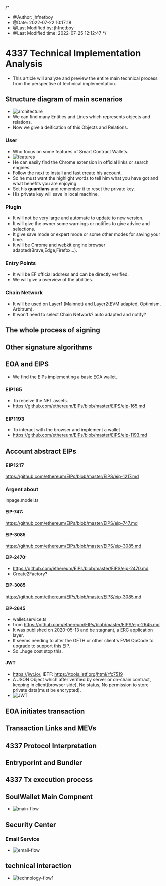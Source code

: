 /*
 * @Author: jhfnetboy 
 * @Date: 2022-07-22 10:17:18 
 * @Last Modified by: jhfnetboy
 * @Last Modified time: 2022-07-25 12:12:47
 */
  
# 4337 Technical Implementation Analysis
+ This article will analyze and preview the entire main technical process from the perspective of technical implementation.
## Structure diagram of main scenarios
+ ![architecture](4337-product-architecture.drawio.png)
+ We can find many Entities and Lines which represents objects and relations.
+ Now we give a deification of this Objects and Relations.
### User
+ Who focus on some features of Smart Contract Wallets.
+ ![features](feats.png)
+ He can easily find the Chrome extension in official links or search engines.
+ Follow the next to install and fast create his account.
+ So he must want the highlight words to tell him what you have got and what benefits you are enjoying.
+ Set his **guardians** and remember it to reset the private key.
+ His private key will save in local machine.
### Plugin
+ It will not be very large and automate to update to new version.
+ It will give the owner some warnings or notifies to give advice and selections.
+ It give save mode or expert mode or some other modes for saving your time.
+ It will be Chrome and webkit engine browser adapted(Brave,Edge,Firefox...).
### Entry Points
+ It will be EF official address and can be directly verified.
+ We will give a overview of the abilities.
### Chain Network
+ It will be used on Layer1 (Mainnet) and Layer2(EVM adapted, Optimism, Arbitrum).
+ It won't need to select Chain Network? auto adapted and notify?

## The whole process of signing
## Other signature algorithms
## EOA and EIPS
+ We find the EIPs implementing a basic EOA wallet.
### EIP165
+ To receive the NFT assets.
+ https://github.com/ethereum/EIPs/blob/master/EIPS/eip-165.md
### EIP1193
+ To interact with the browser and implement a wallet
+ https://github.com/ethereum/EIPs/blob/master/EIPS/eip-1193.md
## Account abstract EIPs
### EIP1217
https://github.com/ethereum/EIPs/blob/master/EIPS/eip-1217.md
### Argent about
inpage.model.ts

#### EIP-747:

https://github.com/ethereum/EIPs/blob/master/EIPS/eip-747.md

#### EIP-3085

https://github.com/ethereum/EIPs/blob/master/EIPS/eip-3085.md

#### EIP-2470:

+ https://github.com/ethereum/EIPs/blob/master/EIPS/eip-2470.md
+ Create2Factory?

#### EIP-3085

https://github.com/ethereum/EIPs/blob/master/EIPS/eip-3085.md

#### EIP-2645
+ wallet.service.ts
+ from https://github.com/ethereum/EIPs/blob/master/EIPS/eip-2645.md
+ It was published on 2020-05-13 and be stagnant, a ERC application layer.
+ It seems needing to alter the GETH or other client's EVM OpCode to upgrade to support this EIP.
+ So...huge cost stop this.

#### JWT
+ https://jwt.io/, IETF: https://tools.ietf.org/html/rfc7519
+ A JSON Object which after verified by server or on-chain contract, keeping in client(browser side), No status, No permission to store private data(must be encrypted).
+ ![JWT](jwt.png)
## EOA initiates transaction
## Transaction Links and MEVs
## 4337 Protocol Interpretation
## Entryporint and Bundler
## 4337 Tx execution process

## SoulWallet Main Compnent
+ ![main-flow](main-flow2.png)
## Security Center
### Email Service
+ ![email-flow](email-flow.png)
## technical interaction
+ ![technology-flow1](technology-flow1.png)
